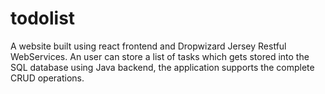 # todolist
A website built using react frontend and Dropwizard Jersey Restful WebServices. An user can store a list of tasks
which gets stored into the SQL database using Java backend, the application supports the complete CRUD operations. 
